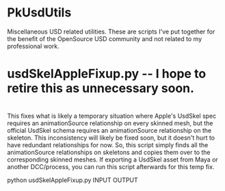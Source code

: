 # PkUsdUtils
Miscellaneous USD related utilities.  These are scripts I've put together for the benefit 
of the OpenSource USD community and not related to my professional work.

# usdSkelAppleFixup.py -- I hope to retire this as unnecessary soon.
#
This fixes what is likely a temporary situation where Apple's UsdSkel spec requires
an animationSource relationship on every skinned mesh, but the official UsdSkel
schema requires an animationSource relationship on the skeleton.  This inconsistency
will likely be fixed soon, but it doesn't hurt to have redundant relationships for now.
So, this script simply finds all the animationSource relationships on skeletons and
copies them over to the corresponding skinned meshes.  If exporting a UsdSkel asset
from Maya or another DCC/process, you can run this script afterwards for this temp fix.

python usdSkelAppleFixup.py INPUT OUTPUT